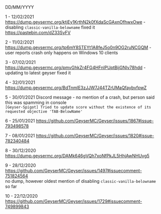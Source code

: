 DD/MM/YYYY

1 - 12/02/2021 https://dump.geysermc.org/ktjEy1KrthN2k0fXdaScGAxnOfhwxOwe - disabling `classic-vanilla-belowname` fixed it  
				https://pastebin.com/dZ33SyFV    
 
2 - 11/02/2021 https://dump.geysermc.org/tp6mY8STEYt1A8feJ5o0n9OG2ruNCGQM - user reports crash only happens on Windows 10 clients
 
3 - 07/02/2021 https://dump.geysermc.org/pmvGhkZr4FG4HFnlPUptBijGNIv78hdd - updating to latest geyser fixed it

4 - 32/01/2021 https://dump.geysermc.org/BdTnmlE3zJJW7J44TZrUMaQfaybvfpwZ 

5 - 30/01/2021 Discord message - no mention of a crash, but person said this was spamming in console  
		`[Geyser-Spigot] Tried to update score without the existence of its requested objective 'TAB-BelowName'`

6 - 25/01/2021 https://github.com/GeyserMC/Geyser/issues/1867#issue-793498578

7 - 08/01/2021 https://github.com/GeyserMC/Geyser/issues/1820#issue-782340484 

8 - 30/12/2020 https://dump.geysermc.org/DAMk646gVQh7xoNfPkJL5HhjAwNHUvg5

9 - 28/12/2020 https://github.com/GeyserMC/Geyser/issues/1497#issuecomment-751824564 <br /> no dump, however oldest mention of disabling `classic-vanilla-belowname` so far

10 - 22/12/2020 https://github.com/GeyserMC/Geyser/issues/1729#issuecomment-749899843
